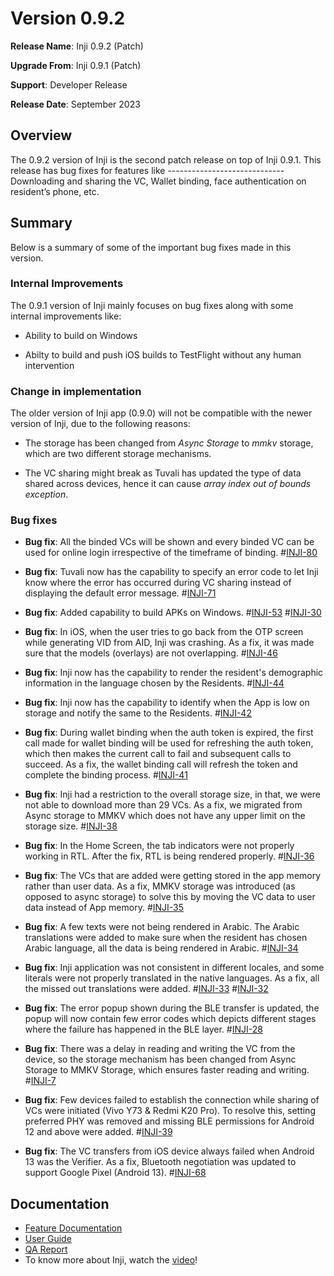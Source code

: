 # Version 0.9.2

**Release Name**: Inji 0.9.2 (Patch)

**Upgrade From**: Inji 0.9.1 (Patch)

**Support**: Developer Release

**Release Date**: September 2023

## Overview

The 0.9.2 version of Inji is the second patch release on top of Inji 0.9.1. This release has bug fixes for features like -----------------------------Downloading and sharing the VC, Wallet binding, face authentication on resident’s phone, etc.

## Summary

Below is a summary of some of the important bug fixes made in this version.




### Internal Improvements 

The 0.9.1 version of Inji mainly focuses on bug fixes along with some internal improvements like:

* Ability to build on Windows

* Abilty to build and push iOS builds to TestFlight without any human intervention

### Change in implementation

The older version of Inji app (0.9.0) will not be compatible with the newer version of Inji, due to the following reasons:

* The storage has been changed from _Async Storage_ to _mmkv_ storage, which are two different storage mechanisms.

* The VC sharing might break as Tuvali has updated the type of data shared across devices, hence it can cause *array index out of bounds exception*.

### Bug fixes

* **Bug fix**: All the binded VCs will be shown and every binded VC can be used for online login irrespective of the timeframe of binding. #[INJI-80](https://mosip.atlassian.net/browse/INJI-80)

* **Bug fix**: Tuvali now has the capability to specify an error code to let Inji know where the error has occurred during VC sharing instead of displaying the default error message. #[INJI-71](https://mosip.atlassian.net/browse/INJI-71)

* **Bug fix**: Added capability to build APKs on Windows. #[INJI-53](https://mosip.atlassian.net/browse/INJI-53) #[INJI-30](https://mosip.atlassian.net/browse/INJI-30)

* **Bug fix**: In iOS, when the user tries to go back from the OTP screen while generating VID from AID, Inji was crashing. As a fix, it was made sure that the models (overlays) are not overlapping. #[INJI-46](https://mosip.atlassian.net/browse/INJI-46)

* **Bug fix**: Inji now has the capability to render the resident's demographic information in the language chosen by the Residents. #[INJI-44](https://mosip.atlassian.net/browse/INJI-44)

* **Bug fix**: Inji now has the capability to identify when the App is low on storage and notify the same to the Residents. #[INJI-42](https://mosip.atlassian.net/browse/INJI-42)

* **Bug fix**: During wallet binding when the auth token is expired, the first call made for wallet binding will be used for refreshing the auth token, which then makes the current call to fail and subsequent calls to succeed. As a fix, the wallet binding call will refresh the token and complete the binding process. #[INJI-41](https://mosip.atlassian.net/browse/INJI-41)

* **Bug fix**: Inji had a restriction to the overall storage size, in that, we were not able to download more than 29 VCs. As a fix, we migrated from Async storage to MMKV which does not have any upper limit on the storage size. #[INJI-38](https://mosip.atlassian.net/browse/INJI-38)

* **Bug fix**: In the Home Screen, the tab indicators were not properly working in RTL. After the fix, RTL is being rendered properly. #[INJI-36](https://mosip.atlassian.net/browse/INJI-36)

* **Bug fix**: The VCs that are added were getting stored in the app memory rather than user data. As a fix, MMKV storage was introduced (as opposed to async storage) to solve this by moving the VC data to user data instead of App memory. #[INJI-35](https://mosip.atlassian.net/browse/INJI-35)

* **Bug fix**: A few texts were not being rendered in Arabic. The Arabic translations were added to make sure when the resident has chosen Arabic language, all the data is being rendered in Arabic. #[INJI-34](https://mosip.atlassian.net/browse/INJI-34)

* **Bug fix**: Inji application was not consistent in different locales, and some literals were not properly translated in the native languages. As a fix, all the missed out translations were added. #[INJI-33](https://mosip.atlassian.net/browse/INJI-80) #[INJI-32](https://mosip.atlassian.net/browse/INJI-80)

* **Bug fix**: The error popup shown during the BLE transfer is updated, the popup will now contain few error codes which depicts different stages where the failure has happened in the BLE layer. #[INJI-28](https://mosip.atlassian.net/browse/INJI-28)

* **Bug fix**: There was a delay in reading and writing the VC from the device, so the storage mechanism has been changed from Async Storage to MMKV Storage, which ensures faster reading and writing. #[INJI-7](https://mosip.atlassian.net/browse/INJI-7)

* **Bug fix**: Few devices failed to establish the connection while sharing of VCs were initiated (Vivo Y73 & Redmi K20 Pro). To resolve this, setting preferred PHY was removed and missing BLE permissions for Android 12 and above were added. #[INJI-39](https://mosip.atlassian.net/browse/INJI-39)

* **Bug fix**: The VC transfers from iOS device always failed when Android 13 was the Verifier. As a fix, Bluetooth negotiation was updated to support Google Pixel (Android 13). #[INJI-68](https://mosip.atlassian.net/browse/INJI-68)


## Documentation

* [Feature Documentation](./)
* [User Guide](https://docs.mosip.io/1.2.0/modules/mobile-application/inji-mobile-app-beta)
* [QA Report](https://docs.mosip.io/inji/versions/version-0.9.1/test-report-0.9.1)
* To know more about Inji, watch the [video](https://www.youtube.com/watch?v=JWxJfHMVMFI)!
